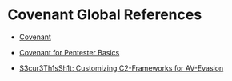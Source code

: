 # Covenant Global References

* [Covenant](https://github.com/cobbr/Covenant/wiki)

* [Covenant for Pentester Basics](https://www.hackingarticles.in/covenant-for-pentester-basics/)

* [S3cur3Th1sSh1t: Customizing C2-Frameworks for AV-Evasion](https://s3cur3th1ssh1t.github.io/Customizing_C2_Frameworks/)